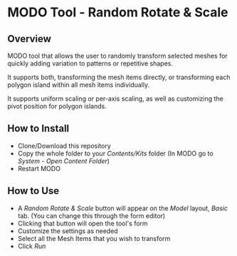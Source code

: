 # MODO Tool - Random Rotate & Scale
## Overview
MODO tool that allows the user to randomly transform selected meshes for quickly adding variation to 
patterns or repetitive shapes.

It supports both, transforming the mesh items directly, or transforming each polygon island within all mesh items
individually.

It supports uniform scaling or per-axis scaling, as well as customizing the pivot position for polygon islands. 

## How to Install
- Clone/Download this repository
- Copy the whole folder to your *Contents/Kits* folder (In MODO go to *System - Open Content Folder*)  
- Restart MODO

## How to Use
- A *Random Rotate & Scale* button will appear on the *Model* layout, *Basic* tab. (You can change this through the form editor)
- Clicking that button will open the tool's form
- Customize the settings as needed
- Select all the Mesh Items that you wish to transform
- Click *Run*

